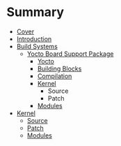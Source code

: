# Summary

* [Cover](README.md)
* [Introduction](documentation/Introduction.md)
* [Build Systems](documentation/BuildSystems.md)
   * [Yocto Board Support Package](documentation/YoctoBoardSupportPackage.md)
       * [Yocto](documentation/Yocto.md)
       * [Building Blocks](documentation/BuildingBlocks.md)
       * [Compilation](documentation/Compilation.md)
       * [Kernel](documentation/Kernel.md)
           * Source
           * Patch
       * [Modules](documentation/Modules.md)
* [Kernel](Kernel.md)
   * [Source](documentation/Source.md)
   * [Patch](documentation/Patch.md)
   * [Modules](documentation/KernelModules.md)

